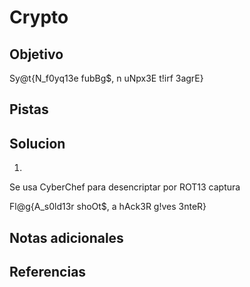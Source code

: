 # Crypto
## Objetivo
Sy@t{N_f0yq13e fubBg$, n uNpx3E t!irf 3agrE}
## Pistas
## Solucion
1)
Se usa CyberChef para desencriptar por ROT13
	captura

Fl@g{A_s0ld13r shoOt$, a hAck3R g!ves 3nteR}

## Notas adicionales
## Referencias 

